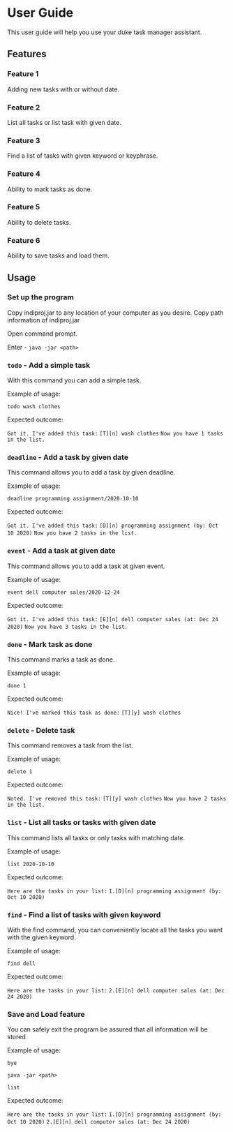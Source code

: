# User Guide

This user guide will help you use your duke task manager assistant.

## Features 

### Feature 1 
Adding new tasks with or without date.

### Feature 2
List all tasks or list task with given date.

### Feature 3
Find a list of tasks with given keyword or keyphrase.

### Feature 4
Ability to mark tasks as done.

### Feature 5
Ability to delete tasks.

### Feature 6
Ability to save tasks and load them.

## Usage

### Set up the program

Copy indiproj.jar to any location of your computer as you desire.
Copy path information of indiproj.jar

Open command prompt.

Enter - `java -jar <path>`


### `todo` - Add a simple task

With this command you can add a simple task.

Example of usage:

`todo wash clothes`

Expected outcome:

`Got it. I've added this task:`
`[T][n] wash clothes`
`Now you have 1 tasks in the list.`


### `deadline` - Add a task by given date

This command allows you to add a task by given deadline.

Example of usage:

`deadline programming assignment/2020-10-10`

Expected outcome:

`Got it. I've added this task:`
`[D][n] programming assignment (by: Oct 10 2020)`
`Now you have 2 tasks in the list.`


### `event` - Add a task at given date

This command allows you to add a task at given event.

Example of usage:

`event dell computer sales/2020-12-24`

Expected outcome:

`Got it. I've added this task:`
`[E][n] dell computer sales (at: Dec 24 2020)`
`Now you have 3 tasks in the list.`


### `done` - Mark task as done

This command marks a task as done.

Example of usage:

`done 1`

Expected outcome:

`Nice! I've marked this task as done:`
`[T][y] wash clothes`


### `delete` - Delete task

This command removes a task from the list.

Example of usage:

`delete 1`

Expected outcome:

`Noted. I've removed this task:`
`[T][y] wash clothes`
`Now you have 2 tasks in the list.`


### `list` - List all tasks or tasks with given date

This command lists all tasks or only tasks with matching date.

Example of usage:

`list 2020-10-10`

Expected outcome:

`Here are the tasks in your list:`
`1.[D][n] programming assignment (by: Oct 10 2020)`


### `find` - Find a list of tasks with given keyword

With the find command, you can conveniently locate all the tasks
you want with the given keyword.

Example of usage: 

`find dell`

Expected outcome:

`Here are the tasks in your list:`
`2.[E][n] dell computer sales (at: Dec 24 2020)`


### Save and Load feature

You can safely exit the program be assured that all information will
be stored

Example of usage:

`bye`

`java -jar <path>`

`list`

Expected outcome:

`Here are the tasks in your list:`
`1.[D][n] programming assignment (by: Oct 10 2020)`
`2.[E][n] dell computer sales (at: Dec 24 2020)`
